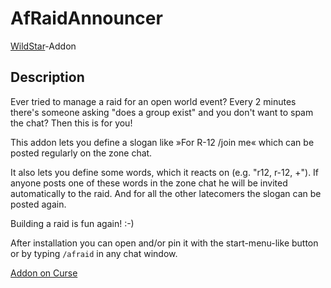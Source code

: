 # AfRaidAnnouncer

[WildStar](http://www.wildstar-online.com)-Addon

## Description

Ever tried to manage a raid for an open world event? Every 2 minutes there's someone asking "does a group exist" and you don't want to spam the chat? Then this is for you!

This addon lets you define a slogan like »For R-12 /join me« which can be posted regularly on the zone chat.

It also lets you define some words, which it reacts on (e.g. "r12, r-12, +"). If anyone posts one of these words in the zone chat he will be invited automatically to the raid. And for all the other latecomers the slogan can be posted again.

Building a raid is fun again! :-)

After installation you can open and/or pin it with the start-menu-like button or by typing `/afraid` in any chat window.

[Addon on Curse](http://www.curse.com/ws-addons/wildstar/224501-afraidannouncer)
